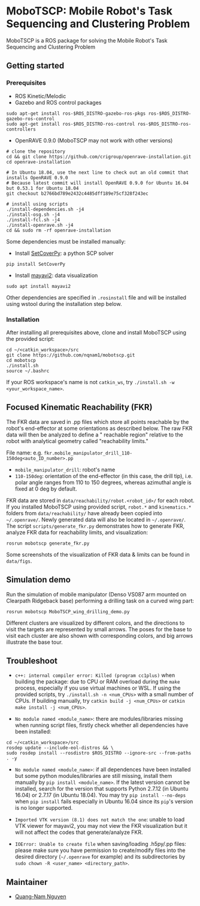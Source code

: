 # MoboTSCP: Mobile Robot's Task Sequencing and Clustering Problem
MoboTSCP is a ROS package for solving the Mobile Robot's Task Sequencing and Clustering Problem


## Getting started
### Prerequisites
* ROS Kinetic/Melodic
* Gazebo and ROS control packages
```
sudo apt-get install ros-$ROS_DISTRO-gazebo-ros-pkgs ros-$ROS_DISTRO-gazebo-ros-control
sudo apt-get install ros-$ROS_DISTRO-ros-control ros-$ROS_DISTRO-ros-controllers
```
* OpenRAVE 0.9.0 (MoboTSCP may not work with other versions)
```
# clone the repository
cd && git clone https://github.com/crigroup/openrave-installation.git
cd openrave-installation

# In Ubuntu 18.04, use the next line to check out an old commit that installs OpenRAVE 0.9.0
# Because latest commit will install OpenRAVE 0.9.0 for Ubuntu 16.04 but 0.53.1 for Ubuntu 18.04
git checkout b2766bd789e2432c4485dff189e75cf328f243ec

# install using scripts
./install-dependencies.sh -j4
./install-osg.sh -j4
./install-fcl.sh -j4
./install-openrave.sh -j4
cd && sudo rm -rf openrave-installation
```

Some dependencies must be installed manually:
* Install [SetCoverPy](https://github.com/guangtunbenzhu/SetCoverPy): a python SCP solver
```
pip install SetCoverPy
```
* Install [mayavi2](https://docs.enthought.com/mayavi/mayavi/overview.html): data visualization
```
sudo apt install mayavi2
```
Other dependencies are specified in `.rosinstall` file and will be installed using wstool 
during the installation step below.

### Installation
After installing all prerequisites above, clone and install MoboTSCP using the provided script: 
```
cd ~/<catkin_workspace>/src
git clone https://github.com/nqnam1/mobotscp.git
cd mobotscp
./install.sh
source ~/.bashrc
```
If your ROS workspace's name is not `catkin_ws`, try `./install.sh -w <your_workspace_name>`.


## Focused Kinematic Reachability (FKR)
The FKR data are saved in .pp files which store all points reachable by the robot's end-effector 
at some orientations as described below. The raw FKR data will then be analyzed to define a "
reachable region" relative to the robot with analytical geometry called "reachability limits." 

File name: e.g. `fkr.mobile_manipulator_drill_110-150deg<auto_ID_number>.pp`
* `mobile_manipulator_drill`: robot's name
* `110-150deg`: orientation of the end-effector (in this case, the drill tip), i.e. polar angle 
ranges from 110 to 150 degrees, whereas azimuthal angle is fixed at 0 deg by default.

FKR data are stored in `data/reachability/robot.<robot_id>/` for each robot. If you installed 
MoboTSCP using provided script, `robot.*` and `kinematics.*` folders from `data/reachability/` 
have already been copied into `~/.openrave/`. Newly generated data will also be located in 
`~/.openrave/`. The script `scripts/generate_fkr.py` demonstrates how to generate FKR, analyze 
FKR data for reachability limits, and visualization:
```
rosrun mobotscp generate_fkr.py
```
Some screenshots of the visualization of FKR data & limits can be found in `data/figs`.


## Simulation demo
Run the simulation of mobile manipulator (Denso VS087 arm mounted on Clearpath Ridgeback base) 
performing a drilling task on a curved wing part:
```
rosrun mobotscp MoboTSCP_wing_drilling_demo.py
```
Different clusters are visualized by different colors, and the directions to visit the targets 
are represented by small arrows. The poses for the base to visit each cluster are also shown 
with corresponding colors, and big arrows illustrate the base tour.


## Troubleshoot
* `c++: internal compiler error: Killed (program cc1plus)` when building the package: due to 
CPU or RAM overload during the `make` process, especially if you use virtual machines or WSL. 
If using the provided scripts, try `./install.sh -n <num_CPUs>` with a small number of CPUs. 
If building manually, try `catkin build -j <num_CPUs>` or `catkin make install -j <num_CPUs>`. 

* `No module named <module_name>`: there are modules/libraries missing when running script files, 
firstly check whether all dependencies have been installed:
```
cd ~/<catkin_workspace>/src
rosdep update --include-eol-distros && \
sudo rosdep install --rosdistro $ROS_DISTRO --ignore-src --from-paths . -y
```

* `No module named <module_name>`: if all dependences have been installed but some python 
modules/libraries are still missing, install them manually by `pip install <module_name>`. 
If the latest version cannot be installed, search for the version that supports Python 2.7.12 
(in Ubuntu 16.04) or 2.7.17 (in Ubuntu 18.04). You may try `pip install --no-deps` when 
`pip install` fails especially in Ubuntu 16.04 since its `pip`'s version is no longer supported.

* `Imported VTK version (8.1) does not match the one`: unable to load VTK viewer for mayavi2, 
you may not view the FKR visualization but it will not affect the codes that generate/analyze FKR.

* `IOError: Unable to create file` when saving/loading .h5py/.pp files: please make sure you 
have permission to create/modify files into the desired directory (`~/.openrave` for example) 
and its subdirectories by `sudo chown -R <user_name> <directory_path>`.


## Maintainer
* [Quang-Nam Nguyen](mailto:quangnam.nguyen@ntu.edu.sg)
